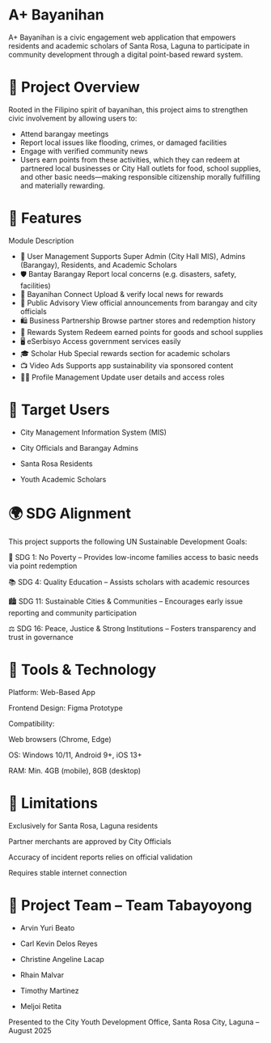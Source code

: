 # A+ Bayanihan
A+ Bayanihan is a civic engagement web application that empowers residents and academic scholars of Santa Rosa, Laguna to participate in community development through a digital point-based reward system.

# 📌 Project Overview
Rooted in the Filipino spirit of bayanihan, this project aims to strengthen civic involvement by allowing users to:

- Attend barangay meetings
- Report local issues like flooding, crimes, or damaged facilities
- Engage with verified community news
- Users earn points from these activities, which they can redeem at partnered local businesses or City Hall outlets for food, school supplies, and other basic needs—making responsible citizenship morally fulfilling and materially rewarding.

# 🔧 Features
Module	Description
- 👤 User Management	Supports Super Admin (City Hall MIS), Admins (Barangay), Residents, and Academic Scholars
- 🛡️ Bantay Barangay	Report local concerns (e.g. disasters, safety, facilities)
- 📢 Bayanihan Connect	Upload & verify local news for rewards
- 📣 Public Advisory	View official announcements from barangay and city officials
- 🛍️ Business Partnership	Browse partner stores and redemption history
- 🎁 Rewards System	Redeem earned points for goods and school supplies
- 🖥️ eSerbisyo	Access government services easily
- 🎓 Scholar Hub	Special rewards section for academic scholars
- 📺 Video Ads	Supports app sustainability via sponsored content
- 🧑‍💼 Profile Management	Update user details and access roles

# 🎯 Target Users
- City Management Information System (MIS)

- City Officials and Barangay Admins

- Santa Rosa Residents

- Youth Academic Scholars

# 🌍 SDG Alignment
This project supports the following UN Sustainable Development Goals:

🥖 SDG 1: No Poverty – Provides low-income families access to basic needs via point redemption

📚 SDG 4: Quality Education – Assists scholars with academic resources

🏙️ SDG 11: Sustainable Cities & Communities – Encourages early issue reporting and community participation

⚖️ SDG 16: Peace, Justice & Strong Institutions – Fosters transparency and trust in governance

# 🧰 Tools & Technology
Platform: Web-Based App

Frontend Design: Figma Prototype

Compatibility:

Web browsers (Chrome, Edge)

OS: Windows 10/11, Android 9+, iOS 13+

RAM: Min. 4GB (mobile), 8GB (desktop)

# 🚧 Limitations
Exclusively for Santa Rosa, Laguna residents

Partner merchants are approved by City Officials

Accuracy of incident reports relies on official validation

Requires stable internet connection

# 👥 Project Team – Team Tabayoyong
- Arvin Yuri Beato

- Carl Kevin Delos Reyes

- Christine Angeline Lacap

- Rhain Malvar

- Timothy Martinez

- Meljoi Retita

Presented to the City Youth Development Office, Santa Rosa City, Laguna – August 2025
